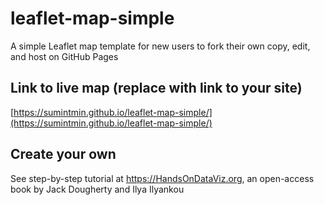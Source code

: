 # leaflet-map-simple
A simple Leaflet map template for new users to fork their own copy, edit, and host on GitHub Pages

## Link to live map (replace with link to your site)
[https://sumintmin.github.io/leaflet-map-simple/](https://sumintmin.github.io/leaflet-map-simple/)

## Create your own
See step-by-step tutorial at https://HandsOnDataViz.org, an open-access book by Jack Dougherty and Ilya Ilyankou
